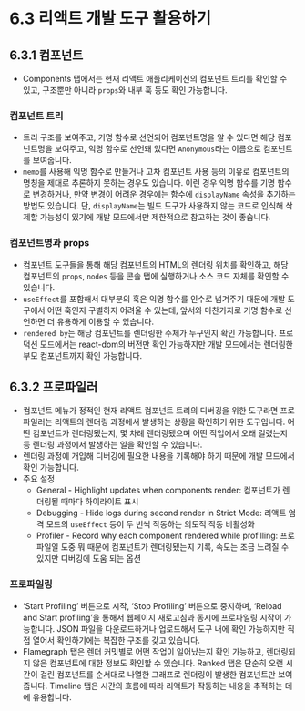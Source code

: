 # 6.3 리액트 개발 도구 활용하기

## 6.3.1 컴포넌트

- Components 탭에서는 현재 리액트 애플리케이션의 컴포넌트 트리를 확인할 수 있고, 구조뿐만 아니라 `props`와 내부 훅 등도 확인 가능합니다.

### 컴포넌트 트리

- 트리 구조를 보여주고, 기명 함수로 선언되어 컴포넌트명을 알 수 있다면 해당 컴포넌트명을 보여주고, 익명 함수로 선언돼 있다면 `Anonymous`라는 이름으로 컴포넌트를 보여줍니다.
- `memo`를 사용해 익명 함수로 만들거나 고차 컴포넌트 사용 등의 이유로 컴포넌트의 명칭을 제대로 추론하지 못하는 경우도 있습니다. 이런 경우 익명 함수를 기명 함수로 변경하거나, 만약 변경이 어려운 경우에는 함수에 `displayName` 속성을 추가하는 방법도 있습니다. 단, `displayName`는 빌드 도구가 사용하지 않는 코드로 인식해 삭제할 가능성이 있기에 개발 모드에서만 제한적으로 참고하는 것이 좋습니다.

### 컴포넌트명과 props

- 컴포넌트 도구들을 통해 해당 컴포넌트의 HTML의 렌더링 위치를 확인하고, 해당 컴포넌트의 `props`, `nodes` 등을 콘솔 탭에 실행하거나 소스 코드 자체를 확인할 수 있습니다.
- `useEffect`를 포함해서 대부분의 훅은 익명 함수를 인수로 넘겨주기 때문에 개발 도구에서 어떤 훅인지 구별하지 어려울 수 있는데, 앞서와 마찬가지로 기명 함수로 선언하면 더 유용하게 이용할 수 있습니다.
- `rendered by`는 해당 컴포넌트를 렌더링한 주체가 누구인지 확인 가능합니다. 프로덕션 모드에서는 react-dom의 버전만 확인 가능하지만 개발 모드에서는 렌더링한 부모 컴포넌트까지 확인 가능합니다.

## 6.3.2 프로파일러

- 컴포넌트 메뉴가 정적인 현재 리액트 컴포넌트 트리의 디버깅을 위한 도구라면 프로파일러는 리액트의 렌더링 과정에서 발생하는 상황을 확인하기 위한 도구입니다. 어떤 컴포넌트가 렌더링됐는지, 몇 차례 렌더링됐으며 어떤 작업에서 오래 걸렸는지 등 렌더링 과정에서 발생하는 일을 확인할 수 있습니다.
- 렌더링 과정에 개입해 디버깅에 필요한 내용을 기록해야 하기 때문에 개발 모드에서 확인 가능합니다.
- 주요 설정
  - General - Highlight updates when components render: 컴포넌트가 렌더링될 때마다 하이라이트 표시
  - Debugging - Hide logs during second render in Strict Mode: 리액트 엄격 모드의 `useEffect` 등이 두 번씩 작동하는 의도적 작동 비활성화
  - Profiler - Record why each component rendered while profilling: 프로파일일 도중 뭐 때문에 컴포넌트가 렌더링됐는지 기록, 속도는 조금 느려질 수 있지만 디버깅에 도움 되는 옵션

### 프로파일링

- ‘Start Profiling’ 버튼으로 시작, ‘Stop Profiling’ 버튼으로 중지하며, ‘Reload and Start profiling’을 통해서 웹페이지 새로고침과 동시에 프로파일링 시작이 가능합니다. JSON 파일을 다운로드하거나 업로드해서 도구 내에 확인 가능하지만 직접 열어서 확인하기에는 복잡한 구조를 갖고 있습니다.
- Flamegraph 탭은 렌더 커밋별로 어떤 작업이 일어났는지 확인 가능하고, 렌더링되지 않은 컴포넌트에 대한 정보도 확인할 수 있습니다. Ranked 탭은 단순히 오랜 시간이 걸린 컴포넌트를 순서대로 나열한 그래프로 렌더링이 발생한 컴포넌트만 보여줍니다. Timeline 탭은 시간의 흐름에 따라 리액트가 작동하는 내용을 추적하는 데에 유용합니다.
